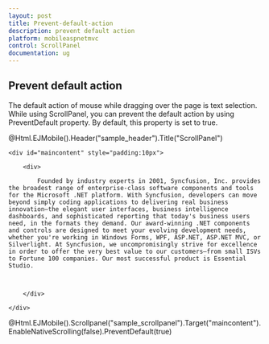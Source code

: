 ```yaml
---
layout: post
title: Prevent-default-action
description: prevent default action
platform: mobileaspnetmvc
control: ScrollPanel
documentation: ug
---
```


## Prevent default action

The default action of mouse while dragging over the page is text selection. While using ScrollPanel, you can prevent the default action by using PreventDefault property.  By default, this property is set to true. 

@Html.EJMobile().Header("sample_header").Title("ScrollPanel")

    <div id="maincontent" style="padding:10px">

        <div>

            Founded by industry experts in 2001, Syncfusion, Inc. provides the broadest range of enterprise-class software components and tools for the Microsoft .NET platform. With Syncfusion, developers can move beyond simply coding applications to delivering real business innovation—the elegant user interfaces, business intelligence dashboards, and sophisticated reporting that today's business users need, in the formats they demand. Our award-winning .NET components and controls are designed to meet your evolving development needs, whether you're working in Windows Forms, WPF, ASP.NET, ASP.NET MVC, or Silverlight. At Syncfusion, we uncompromisingly strive for excellence in order to offer the very best value to our customers—from small ISVs to Fortune 100 companies. Our most successful product is Essential Studio.



        </div>

    </div> 



@Html.EJMobile().Scrollpanel("sample_scrollpanel").Target("maincontent").EnableNativeScrolling(false).PreventDefault(true)



